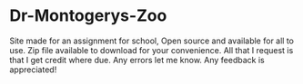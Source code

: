 # Dr-Montogerys-Zoo

Site made for an assignment for school, Open source and available for all to use.
Zip file available to download for your convenience.
All that I request is that I get credit where due.
Any errors let me know.
Any feedback is appreciated!
